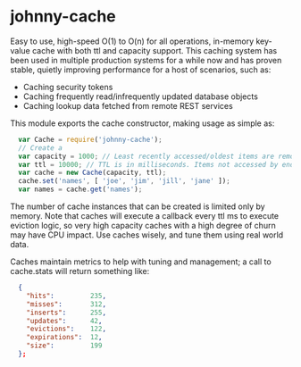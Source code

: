 # johnny-cache
Easy to use, high-speed O(1) to O(n) for all operations, in-memory key-value cache with both ttl and capacity support.
This caching system has been used in multiple production systems for a while now and has proven
stable, quietly improving performance for a host of scenarios, such as:
- Caching security tokens
- Caching frequently read/infrequently updated database objects
- Caching lookup data fetched from remote REST services

This module exports the cache constructor, making usage as simple as:
```JavaScript
  var Cache = require('johnny-cache');
  // Create a 
  var capacity = 1000; // Least recently accessed/oldest items are removed when capacity is exceeded
  var ttl = 10000; // TTL is in milliseconds. Items not accessed by end of TTL are evicted.
  var cache = new Cache(capacity, ttl);
  cache.set('names', [ 'joe', 'jim', 'jill', 'jane' ]);
  var names = cache.get('names');
```
    
The number of cache instances that can be created is limited only by memory. Note that caches will execute
a callback every ttl ms to execute eviction logic, so very high capacity caches with a high degree of churn
may have CPU impact. Use caches wisely, and tune them using real world data.

Caches maintain metrics to help with tuning and management; a call to cache.stats will return something like:
```JSON
  {
    "hits":         235,
    "misses":       312,
    "inserts":      255,
    "updates":      42,
    "evictions":    122,
    "expirations":  12,
    "size":         199
  };
```
